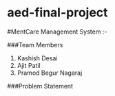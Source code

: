 # aed-final-project

#MentCare Management System :-

###Team Members

1. Kashish Desai
2. Ajit Patil
3. Pramod Begur Nagaraj

###Problem Statement
